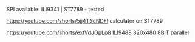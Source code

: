 
  SPI available: ILI9341 | ST7789 - tested

  https://youtube.com/shorts/5jj4TScNDFI       calculator on ST7789

  https://youtube.com/shorts/extVdJOpLo8       ILI9488 320x480 8BIT parallel
